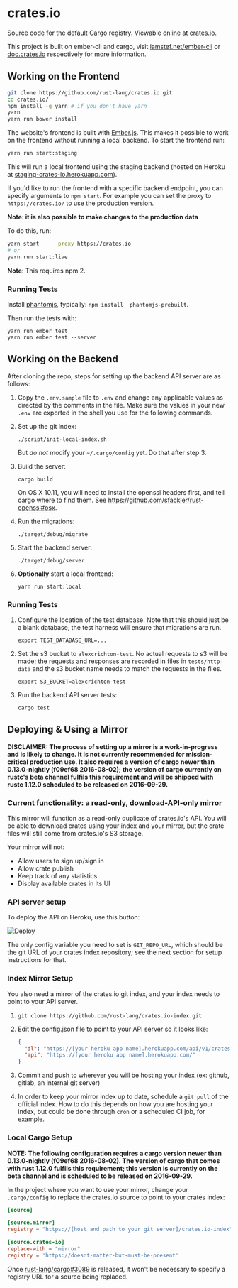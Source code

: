 # crates.io

Source code for the default [Cargo](http://doc.crates.io) registry. Viewable 
online at [crates.io](https://crates.io).

This project is built on ember-cli and cargo, visit
[iamstef.net/ember-cli](http://ember-cli.com/) or
[doc.crates.io](http://doc.crates.io/) respectively for more information.

## Working on the Frontend

```bash
git clone https://github.com/rust-lang/crates.io.git
cd crates.io/
npm install -g yarn # if you don't have yarn
yarn
yarn run bower install
```

The website's frontend is built with [Ember.js](http://emberjs.com/). This 
makes it possible to work on the frontend without running a local backend.
To start the frontend run:

```bash
yarn run start:staging
```

This will run a local frontend using the staging backend (hosted on Heroku at 
[staging-crates-io.herokuapp.com](https://staging-crates-io.herokuapp.com)).

If you'd like to run the frontend with a specific backend endpoint, you can 
specify arguments to `npm start`. For example you can set the proxy to 
`https://crates.io/` to use the production version. 

**Note: it is also possible to make changes to the production data**

To do this, run:

```bash
yarn start -- --proxy https://crates.io
# or
yarn run start:live
```

**Note**: This requires npm 2.

### Running Tests

Install [phantomjs](http://phantomjs.org/), typically: `npm install 
phantomjs-prebuilt`.

Then run the tests with:

```
yarn run ember test
yarn run ember test --server
```

## Working on the Backend

After cloning the repo, steps for setting up the backend API server are as 
follows:

1. Copy the `.env.sample` file to `.env` and change any applicable values as
    directed by the comments in the file. Make sure the values in your new
    `.env` are exported in the shell you use for the following commands.

2. Set up the git index:

    ```
    ./script/init-local-index.sh
    ```

    But *do not* modify your `~/.cargo/config` yet. Do that after step 3.

3. Build the server:

    ```
    cargo build
    ```

    On OS X 10.11, you will need to install the openssl headers first, and tell
    cargo where to find them. See https://github.com/sfackler/rust-openssl#osx.

4. Run the migrations:

    ```
    ./target/debug/migrate
    ```

5. Start the backend server:

    ```
    ./target/debug/server
    ```

6. **Optionally** start a local frontend:

    ```
    yarn run start:local
    ```

### Running Tests

1. Configure the location of the test database. Note that this should just be a
   blank database, the test harness will ensure that migrations are run.

    ```
    export TEST_DATABASE_URL=...
    ```

2. Set the s3 bucket to `alexcrichton-test`. No actual requests to s3 will be
   made; the requests and responses are recorded in files in
   `tests/http-data` and the s3 bucket name needs to match the requests in the
   files.

    ```
    export S3_BUCKET=alexcrichton-test
    ```

3. Run the backend API server tests:

    ```
    cargo test
    ```

## Deploying & Using a Mirror

**DISCLAIMER: The process of setting up a mirror is a work-in-progress and is
likely to change. It is not currently recommended for mission-critical
production use. It also requires a version of cargo newer than 0.13.0-nightly
(f09ef68 2016-08-02); the version of cargo currently on rustc's beta channel
fulfils this requirement and will be shipped with rustc 1.12.0 scheduled to be
released on 2016-09-29.**

### Current functionality: a read-only, download-API-only mirror

This mirror will function as a read-only duplicate of crates.io's API. You will
be able to download crates using your index and your mirror, but the crate files
will still come from crates.io's S3 storage.

Your mirror will not:

- Allow users to sign up/sign in
- Allow crate publish
- Keep track of any statistics
- Display available crates in its UI

### API server setup

To deploy the API on Heroku, use this button:

[![Deploy](https://www.herokucdn.com/deploy/button.svg)][deploy]

[deploy]: https://heroku.com/deploy

The only config variable you need to set is `GIT_REPO_URL`, which should be the
git URL of your crates index repository; see the next section for setup
instructions for that.

### Index Mirror Setup

You also need a mirror of the crates.io git index, and your index needs to point
to your API server.

1. `git clone https://github.com/rust-lang/crates.io-index.git`
2. Edit the config.json file to point to your API server so it looks like:

    ```json
    {
      "dl": "https://[your heroku app name].herokuapp.com/api/v1/crates",
      "api": "https://[your heroku app name].herokuapp.com/"
    }
    ```

3. Commit and push to wherever you will be hosting your index (ex: github,
    gitlab, an internal git server)

4. In order to keep your mirror index up to date, schedule a `git pull` of the
    official index. How to do this depends on how you are hosting your index,
    but could be done through `cron` or a scheduled CI job, for example.

### Local Cargo Setup

**NOTE: The following configuration requires a cargo version newer than
0.13.0-nightly (f09ef68 2016-08-02). The version of cargo that comes with rust
1.12.0 fulfils this requirement; this version is currently on the beta channel
and is scheduled to be released on 2016-09-29.**

In the project where you want to use your mirror, change your `.cargo/config`
to replace the crates.io source to point to your crates index:

```toml
[source]

[source.mirror]
registry = "https://[host and path to your git server]/crates.io-index"

[source.crates-io]
replace-with = "mirror"
registry = 'https://doesnt-matter-but-must-be-present'
```

Once [rust-lang/cargo#3089](https://github.com/rust-lang/cargo/pull/3089) is
released, it won't be necessary to specify a registry URL for a source being
replaced.
